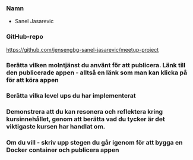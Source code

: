 
### Namn
- Sanel Jasarevic

### GitHub-repo
https://github.com/jensengbg-sanel-jasarevic/meetup-project


### Berätta vilken molntjänst du använt för att publicera. Länk till den publicerade appen - alltså en länk som man kan klicka på för att köra appen

### Berätta vilka level ups du har implementerat

### Demonstrera att du kan resonera och reflektera kring kursinnehållet, genom att berätta vad du tycker är det viktigaste kursen har handlat om.

### Om du vill - skriv upp stegen du går igenom för att bygga en Docker container och publicera appen

